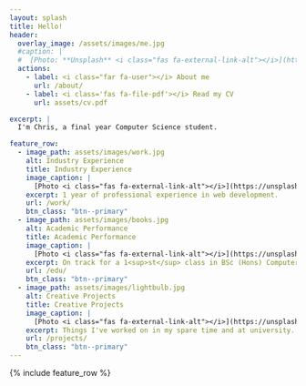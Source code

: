 ```yaml
---
layout: splash
title: Hello!
header:
  overlay_image: /assets/images/me.jpg
  #caption: |
  #  [Photo: **Unsplash** <i class="fas fa-external-link-alt"></i>](https://unsplash.com/photos/zAjdgNXsMeg)
  actions:
    - label: <i class="far fa-user"></i> About me
      url: /about/
    - label: <i class='fas fa-file-pdf'></i> Read my CV
      url: assets/cv.pdf

excerpt: |
  I'm Chris, a final year Computer Science student.

feature_row:
  - image_path: assets/images/work.jpg
    alt: Industry Experience
    title: Industry Experience
    image_caption: |
      [Photo <i class="fas fa-external-link-alt"></i>](https://unsplash.com/photos/cckf4TsHAuw)
    excerpt: 1 year of professional experience in web development.
    url: /work/
    btn_class: "btn--primary"
  - image_path: assets/images/books.jpg
    alt: Academic Performance
    title: Academic Performance
    image_caption: |
      [Photo <i class="fas fa-external-link-alt"></i>](https://unsplash.com/photos/NIJuEQw0RKg)
    excerpt: On track for a 1<sup>st</sup> class in BSc (Hons) Computer Science.
    url: /edu/
    btn_class: "btn--primary"
  - image_path: assets/images/lightbulb.jpg
    alt: Creative Projects
    title: Creative Projects
    image_caption: |
      [Photo <i class="fas fa-external-link-alt"></i>](https://unsplash.com/photos/fmTde1Fe23A)
    excerpt: Things I've worked on in my spare time and at university.
    url: /projects/
    btn_class: "btn--primary"
---
```


{% include feature_row %}
